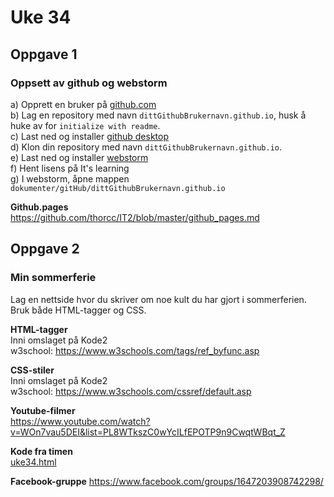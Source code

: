 # Uke 34

## Oppgave 1  
### Oppsett av github og webstorm  

a) Opprett en bruker på [github.com](https://github.com/)  
b) Lag en repository med navn ```dittGithubBrukernavn.github.io```, husk å huke av for ```initialize with readme```.  
c) Last ned og installer [github desktop](https://desktop.github.com/)  
d) Klon din repository med navn ```dittGithubBrukernavn.github.io```.  
e) Last ned og installer [webstorm](https://www.jetbrains.com/webstorm/)  
f) Hent lisens på It's learning  
g) I webstorm, åpne mappen ```dokumenter/gitHub/dittGithubBrukernavn.github.io```

**Github.pages**  
https://github.com/thorcc/IT2/blob/master/github_pages.md

## Oppgave 2
### Min sommerferie 
Lag en nettside hvor du skriver om noe kult du har gjort i sommerferien.  
Bruk både HTML-tagger og CSS.

**HTML-tagger**  
Inni omslaget på Kode2  
w3school: https://www.w3schools.com/tags/ref_byfunc.asp   


**CSS-stiler**  
Inni omslaget på Kode2  
w3school: https://www.w3schools.com/cssref/default.asp


**Youtube-filmer**  
https://www.youtube.com/watch?v=WOn7vau5DEI&list=PL8WTkszC0wYcILfEPOTP9n9CwqtWBqt_Z

**Kode fra timen**  
[uke34.html](../uke34_torsdag/uke34.html)

**Facebook-gruppe**
https://www.facebook.com/groups/1647203908742298/
